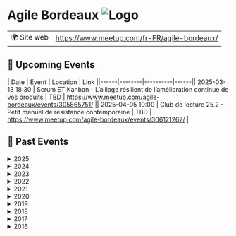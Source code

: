 # Agile Bordeaux ![Logo](https://example.com/logo-agile-bordeaux.png)

|                                |     |
| ------------------------------ | --- |
| 🌍 Site web                    | https://www.meetup.com/fr-FR/agile-bordeaux/ |

<!-- EVENTS:START -->
## 📅 Upcoming Events
| Date | Event | Location | Link ||------|--------|----------|------|| 2025-03-13 18:30 | Scrum ET Kanban - L’alliage résilient de l’amélioration continue de vos produits | TBD | https://www.meetup.com/agile-bordeaux/events/305865751/ || 2025-04-05 10:00 | Club de lecture 25.2 - Petit manuel de résistance contemporaine | TBD | https://www.meetup.com/agile-bordeaux/events/306121267/ |
## 📆 Past Events
<details>
<summary>2025</summary>

| Date | Event | Location | Link |
|------|--------|----------|------|
| 2025-04-05 10:00 | Club de lecture 25.2 - Petit manuel de résistance contemporaine | TBD | https://www.meetup.com/agile-bordeaux/events/306121267/ |
| 2025-03-13 18:30 | Scrum ET Kanban - L’alliage résilient de l’amélioration continue de vos produits | TBD | https://www.meetup.com/agile-bordeaux/events/305865751/ |
| 2025-02-15 09:00 | Coaching Dojo 25.1 | TBD | https://www.meetup.com/agile-bordeaux/events/305095745/ |
| 2025-02-08 10:00 | Club de lecture 25.1 - Nexus | TBD | https://www.meetup.com/agile-bordeaux/events/305223231/ |
</details>
<details>
<summary>2024</summary>

| Date | Event | Location | Link |
|------|--------|----------|------|
| 2024-11-30 10:00 | Club de lecture 24.8 - Une sacrée envie de foutre le bordel | TBD | https://www.meetup.com/agile-bordeaux/events/303986394/ |
| 2024-10-05 10:00 | Club de lecture 24.7 - Dans le cerveau des champions | TBD | https://www.meetup.com/agile-bordeaux/events/302002220/ |
| 2024-09-07 10:00 | Club de lecture 24.6 - Les livres de l’été | TBD | https://www.meetup.com/agile-bordeaux/events/302002044/ |
| 2024-06-29 09:00 | Coaching Dojo Juin | TBD | https://www.meetup.com/agile-bordeaux/events/301323388/ |
| 2024-06-15 10:00 | Club de lecture 24.5 - Pour en finir avec le machin | TBD | https://www.meetup.com/agile-bordeaux/events/301013894/ |
| 2024-05-07 19:00 | Atelier du PO #6 : Mission anti-sabotage | TBD | https://www.meetup.com/agile-bordeaux/events/300755558/ |
| 2024-05-04 10:00 | Club de lecture 24.4 - Changer d’altitude | TBD | https://www.meetup.com/agile-bordeaux/events/299362757/ |
| 2024-03-23 09:30 | Club de lecture 24.3 - La boîte à outils de la méthode OKR | Online | https://www.meetup.com/agile-bordeaux/events/298848223/ |
| 2024-03-16 09:00 | Coaching Dojo Mars | TBD | https://www.meetup.com/agile-bordeaux/events/299213788/ |
| 2024-03-13 19:00 | Atelier du PO #5 : Lean Coffee | TBD | https://www.meetup.com/agile-bordeaux/events/299637290/ |
| 2024-02-27 19:00 | Agile Bordeaux 24.1 | TBD | https://www.meetup.com/agile-bordeaux/events/298910561/ |
| 2024-02-10 10:00 | Club de lecture 24.2 - Agile conversations | TBD | https://www.meetup.com/agile-bordeaux/events/297716202/ |
| 2024-01-31 19:00 | Atelier du PO #4 : L'évolution du PO : du tacticien au stratège | Online | https://www.meetup.com/agile-bordeaux/events/298588040/ |
| 2024-01-13 10:00 | Club de lecture 24.1 - Les livres des vacances | TBD | https://www.meetup.com/agile-bordeaux/events/295798791/ |
</details>
<details>
<summary>2023</summary>

| Date | Event | Location | Link |
|------|--------|----------|------|
| 2023-12-13 19:00 | Atelier du PO #3 - Demoribo : l'art de la pratique de la démo agile | TBD | https://www.meetup.com/agile-bordeaux/events/297759784/ |
| 2023-11-18 10:00 | Club de lecture 23.7 - Vivre avec son passé | TBD | https://www.meetup.com/agile-bordeaux/events/296337309/ |
| 2023-11-15 18:30 | Atelier du PO #2 - S'essayer à l'eXtreme quotation | TBD | https://www.meetup.com/agile-bordeaux/events/297211586/ |
| 2023-10-10 19:00 | Atelier du PO #1 - Découvrir les bases de l'UX / UI | TBD | https://www.meetup.com/agile-bordeaux/events/293450726/ |
| 2023-09-23 10:00 | Club de lecture 23.6 - Réparer les Histoires | TBD | https://www.meetup.com/agile-bordeaux/events/294707236/ |
| 2023-08-26 10:00 | Club de lecture 23.5 - Les livres de l’été | TBD | https://www.meetup.com/agile-bordeaux/events/294707074/ |
| 2023-06-17 10:00 | Club de lecture 23.4 - La cinquième discipline | TBD | https://www.meetup.com/agile-bordeaux/events/293404784/ |
| 2023-04-22 10:00 | Club de lecture 23.3 - Moi, toi, nous, petit traité des influences réciproques | TBD | https://www.meetup.com/agile-bordeaux/events/291918981/ |
| 2023-02-25 10:00 | Club de lecture 23.2 - Éloge de l'inattendu | TBD | https://www.meetup.com/agile-bordeaux/events/291402181/ |
| 2023-01-28 10:00 | Club de lecture 23.1 - Ne coupez jamais la poire en deux | TBD | https://www.meetup.com/agile-bordeaux/events/290269432/ |
</details>
<details>
<summary>2022</summary>

| Date | Event | Location | Link |
|------|--------|----------|------|
| 2022-12-03 10:00 | Club de lecture 22.6 - Théorie U, l'essentiel | TBD | https://www.meetup.com/agile-bordeaux/events/288650730/ |
| 2022-09-17 10:00 | Club de lecture 22.5 - Coacher avec l’Appreciative Inquiry | TBD | https://www.meetup.com/agile-bordeaux/events/286846272/ |
| 2022-06-18 10:00 | Club de lecture 22.4 - Coacher les émotions | TBD | https://www.meetup.com/agile-bordeaux/events/285883383/ |
| 2022-06-14 18:30 | Découvrir le rôle de Product Owner par la pratique et en aidant les autres. | Online | https://www.meetup.com/agile-bordeaux/events/285783764/ |
| 2022-05-07 10:00 | Club de lecture 22.3 - Optimisez votre équipe | TBD | https://www.meetup.com/agile-bordeaux/events/284996319/ |
| 2022-03-26 10:00 | Club de lecture 22.2 - Vous allez commettre une terrible erreur | TBD | https://www.meetup.com/agile-bordeaux/events/283944840/ |
| 2022-01-29 10:00 | Club de lecture 22.1 - Team Topologies | TBD | https://www.meetup.com/agile-bordeaux/events/282590209/ |
</details>
<details>
<summary>2021</summary>

| Date | Event | Location | Link |
|------|--------|----------|------|
| 2021-11-20 10:00 | Club de lecture 21.7 - Les vertus de l’échec | TBD | https://www.meetup.com/agile-bordeaux/events/280890878/ |
| 2021-09-18 10:00 | Club de lecture 21.6 - Que faire des cons ? | TBD | https://www.meetup.com/agile-bordeaux/events/278697415/ |
| 2021-06-05 10:00 | Club de lecture 21.5 - La dynamique des groupes | TBD | https://www.meetup.com/agile-bordeaux/events/278079384/ |
| 2021-05-08 10:00 | Club de lecture 21.4 - Le thérapeute et le philosophe | TBD | https://www.meetup.com/agile-bordeaux/events/277263118/ |
| 2021-04-13 18:30 | Rupture Douce Saison 007 - Rétro-Confinement - Rencontre avec les auteurs | Online | https://www.meetup.com/agile-bordeaux/events/277286242/ |
| 2021-03-20 10:00 | Club de lecture 21.3 - L'espèce fabulatrice | Online | https://www.meetup.com/agile-bordeaux/events/276525708/ |
| 2021-02-20 10:00 | Club de lecture 21.2 -  La logique de l'acouphène | Online | https://www.meetup.com/agile-bordeaux/events/275827555/ |
| 2021-02-04 18:30 | Découvrir le rôle de Product Owner par la pratique et en aidant les autres. | Online | https://www.meetup.com/agile-bordeaux/events/275710937/ |
| 2021-01-16 10:00 | Club de lecture 21.1 - La posture juste | Online | https://www.meetup.com/agile-bordeaux/events/274884100/ |
</details>
<details>
<summary>2020</summary>

| Date | Event | Location | Link |
|------|--------|----------|------|
| 2020-12-19 10:00 | Club de lecture 20.6 - Ecoute, petit homme ! | Online | https://www.meetup.com/agile-bordeaux/events/274774397/ |
| 2020-11-21 10:00 | Club de lecture 20.5 - L'approche systémique | Online | https://www.meetup.com/agile-bordeaux/events/273366174/ |
| 2020-09-12 09:30 | Club de lecture 20.4 - Coacher avec l’approche narrative | TBD | https://www.meetup.com/agile-bordeaux/events/272108470/ |
| 2020-06-27 09:00 | Coaching Dojo 20.2 - Special Online | Online | https://www.meetup.com/agile-bordeaux/events/271203421/ |
| 2020-06-06 09:30 | Club de lecture 20.3 - Notre corps ne ment jamais | Online | https://www.meetup.com/agile-bordeaux/events/270256889/ |
| 2020-04-18 09:30 | Club de lecture 20.2 - La dynamique des équipes et l'intelligence collective | Online | https://www.meetup.com/agile-bordeaux/events/269028247/ |
| 2020-02-22 09:30 | Club de lecture 20.1 - Questionnez Mieux et Gagnez en Leadership | TBD | https://www.meetup.com/agile-bordeaux/events/266947585/ |
| 2020-01-25 09:00 | Coaching Dojo 20.1 | TBD | https://www.meetup.com/agile-bordeaux/events/266214311/ |
</details>
<details>
<summary>2019</summary>

| Date | Event | Location | Link |
|------|--------|----------|------|
| 2019-11-30 09:30 | Club de lecture 19.5 - La spirale dynamique  | TBD | https://www.meetup.com/agile-bordeaux/events/265397378/ |
| 2019-09-28 09:30 | Club de lecture 19.4 - La nuit j’écrirai des soleils | TBD | https://www.meetup.com/agile-bordeaux/events/262665679/ |
| 2019-09-14 09:00 | Coaching Dojo 19.1 | TBD | https://www.meetup.com/agile-bordeaux/events/260531263/ |
| 2019-06-15 09:30 | Club de lecture 19.3 - À nous la liberté | TBD | https://www.meetup.com/agile-bordeaux/events/258815870/ |
| 2019-06-06 18:45 | Agile Bordeaux 19.2 | TBD | https://www.meetup.com/agile-bordeaux/events/261328959/ |
| 2019-03-23 09:30 | Club de lecture 19.2 - Découvrir un sens à sa vie  | TBD | https://www.meetup.com/agile-bordeaux/events/258813843/ |
| 2019-02-02 09:30 | Club de lecture 19.1 - Start With Why | TBD | https://www.meetup.com/agile-bordeaux/events/257027302/ |
| 2019-01-24 19:00 | Agile Bordeaux 19.1 | TBD | https://www.meetup.com/agile-bordeaux/events/257289336/ |
</details>
<details>
<summary>2018</summary>

| Date | Event | Location | Link |
|------|--------|----------|------|
| 2018-12-14 09:00 | Lean Coffee @ CoolWorking | TBD | https://www.meetup.com/agile-bordeaux/events/256836472/ |
| 2018-12-01 09:30 | Club de lecture 18.5 - Changing Your Team From The Inside | TBD | https://www.meetup.com/agile-bordeaux/events/255454948/ |
| 2018-10-19 09:00 | Lean Coffee @ CoolWorking | TBD | https://www.meetup.com/agile-bordeaux/events/255449522/ |
| 2018-10-06 09:30 | Club de lecture 18.4 - The Happiness Equation | TBD | https://www.meetup.com/agile-bordeaux/events/252773386/ |
| 2018-09-15 09:00 | Coaching Dojo 18.2 | TBD | https://www.meetup.com/agile-bordeaux/events/251155460/ |
| 2018-06-30 09:30 | Club de lecture 18.3 - Coaching Agile | TBD | https://www.meetup.com/agile-bordeaux/events/250678700/ |
| 2018-04-28 09:30 | Club de lecture 18.2 | TBD | https://www.meetup.com/agile-bordeaux/events/249376904/ |
| 2018-03-10 09:30 | Club de lecture 18.1 | TBD | https://www.meetup.com/agile-bordeaux/events/247286123/ |
| 2018-03-03 09:00 | Coaching Dojo 18.1 | TBD | https://www.meetup.com/agile-bordeaux/events/246239159/ |
| 2018-02-05 19:00 | PODOJO Bordeaux #03 | TBD | https://www.meetup.com/agile-bordeaux/events/246787523/ |
| 2018-01-25 19:00 | Agile Bordeaux 18.1 | TBD | https://www.meetup.com/agile-bordeaux/events/245813517/ |
</details>
<details>
<summary>2017</summary>

| Date | Event | Location | Link |
|------|--------|----------|------|
| 2017-11-08 19:00 | Club de lecture de novembre | TBD | https://www.meetup.com/agile-bordeaux/events/244046292/ |
| 2017-10-05 19:00 | PODOJO Bordeaux #02 | TBD | https://www.meetup.com/agile-bordeaux/events/242640113/ |
| 2017-09-30 09:00 | Coaching Dojo 17.3 | TBD | https://www.meetup.com/agile-bordeaux/events/241093981/ |
| 2017-06-28 19:00 | Club de lecture de juin | TBD | https://www.meetup.com/agile-bordeaux/events/240370727/ |
| 2017-06-17 09:00 | Coaching Dojo 17.2 | TBD | https://www.meetup.com/agile-bordeaux/events/237430705/ |
| 2017-06-01 19:00 | 1er PODOJO Bordeaux | TBD | https://www.meetup.com/agile-bordeaux/events/239292968/ |
| 2017-04-06 19:00 | Agile Bordeaux 17.1 | TBD | https://www.meetup.com/agile-bordeaux/events/238642143/ |
| 2017-04-04 19:00 | Club de lecture d'Avril | TBD | https://www.meetup.com/agile-bordeaux/events/237956575/ |
| 2017-02-18 10:00 | Club de lecture de Février | TBD | https://www.meetup.com/agile-bordeaux/events/236603347/ |
| 2017-01-14 09:00 | Coaching Dojo 17.1 | TBD | https://www.meetup.com/agile-bordeaux/events/235134649/ |
</details>
<details>
<summary>2016</summary>

| Date | Event | Location | Link |
|------|--------|----------|------|
| 2016-12-17 09:30 | Club de lecture de Décembre | TBD | https://www.meetup.com/agile-bordeaux/events/235327204/ |
| 2016-12-08 19:00 | Agile Bordeaux 16.3 | TBD | https://www.meetup.com/agile-bordeaux/events/235472479/ |
| 2016-10-17 19:00 | (Lean) Startup (Agile) night - inscription sur le groupe Lean Startup Bordeaux | TBD | https://www.meetup.com/agile-bordeaux/events/234663839/ |
| 2016-10-15 09:30 | Club de lecture | TBD | https://www.meetup.com/agile-bordeaux/events/234571728/ |
| 2016-04-30 09:30 | Coaching Dojo 16.2 | TBD | https://www.meetup.com/agile-bordeaux/events/228982013/ |
| 2016-04-02 09:30 | Club de Lecture | TBD | https://www.meetup.com/agile-bordeaux/events/228153250/ |
| 2016-03-29 18:30 | Agile Bordeaux 16.2 | TBD | https://www.meetup.com/agile-bordeaux/events/228059408/ |
| 2016-01-30 09:30 | Coaching Dojo 16.1 | TBD | https://www.meetup.com/agile-bordeaux/events/227883030/ |
| 2016-01-16 09:30 | Club de Lecture "What's Next?" | TBD | https://www.meetup.com/agile-bordeaux/events/227364116/ |
| 2016-01-12 18:30 | Agile Bordeaux 16.1 (ce qui était le ScrumWine) | TBD | https://www.meetup.com/agile-bordeaux/events/227009931/ |
</details>

<!-- EVENTS:END -->